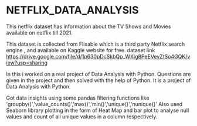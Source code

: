 # NETFLIX_DATA_ANALYSIS
This netflix dataset has information about the TV Shows and Movies available on netflix till 2021.

This dataset is collected from Flixable which is a third party Netflix search engine , and available on Kaggle website for free.
dataset link https://drive.google.com/file/d/1p630pDcSkbQp_WXig8PeEVevZtSo4GQK/view?usp=sharing

In this i worked on a real project of Data Analysis with Python. Questions are given in the project and then solved with the help of Python. It is a project of Data Analysis with Python.

Got data insights using some pandas filtering functions like 'groupby()','value_counts()','max()','min()','unique()','nunique()'
Also used Seaborn library plotting in the form of Heat Map and bar plot to analyse null values and count of all unique values in a column respectively.

